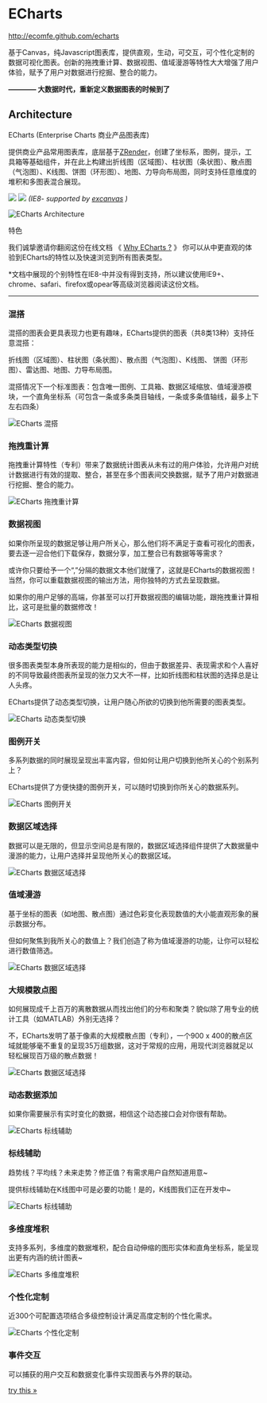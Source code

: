 ECharts
=======
http://ecomfe.github.com/echarts

基于Canvas，纯Javascript图表库，提供直观，生动，可交互，可个性化定制的数据可视化图表。创新的拖拽重计算、数据视图、值域漫游等特性大大增强了用户体验，赋予了用户对数据进行挖掘、整合的能力。

**———— 大数据时代，重新定义数据图表的时候到了**

Architecture
------------
ECharts (Enterprise Charts 商业产品图表库)

提供商业产品常用图表库，底层基于<a href="http://ecomfe.github.io/zrender/" target="_blank">ZRender</a>，创建了坐标系，图例，提示，工具箱等基础组件，并在此上构建出折线图（区域图）、柱状图（条状图）、散点图（气泡图）、K线图、饼图（环形图）、地图、力导向布局图，同时支持任意维度的堆积和多图表混合展现。

<img src="doc/asset/img/device.png" />
<img src="doc/asset/img/explorer.png" />
<i>(IE8- supported by <a href="https://code.google.com/p/explorercanvas/" target="_blank">excanvas</a> )</i>

![ECharts Architecture](doc/asset/img/architecture.png)

特色

我们诚挚邀请你翻阅这份在线文档 《 <a href="http://ecomfe.github.io/echarts/doc/slide/whyEcharts.html" target="_blank">Why ECharts ?</a> 》 你可以从中更直观的体验到ECharts的特性以及快速浏览到所有图表类型。

*文档中展现的个别特性在IE8-中并没有得到支持，所以建议使用IE9+、chrome、safari、firefox或opear等高级浏览器阅读这份文档。

----
### 混搭
混搭的图表会更具表现力也更有趣味，ECharts提供的图表（共8类13种）支持任意混搭：

折线图（区域图）、柱状图（条状图）、散点图（气泡图）、K线图、
饼图（环形图）、雷达图、地图、力导布局图。

混搭情况下一个标准图表：包含唯一图例、工具箱、数据区域缩放、值域漫游模块，一个直角坐标系（可包含一条或多条类目轴线，一条或多条值轴线，最多上下左右四条）

![ECharts 混搭](doc/asset/img/mix.jpg)

### 拖拽重计算
拖拽重计算特性（专利）带来了数据统计图表从未有过的用户体验，允许用户对统计数据进行有效的提取、整合，甚至在多个图表间交换数据，赋予了用户对数据进行挖掘、整合的能力。

![ECharts 拖拽重计算](doc/asset/img/draggable.gif)

### 数据视图
如果你所呈现的数据足够让用户所关心，那么他们将不满足于查看可视化的图表，要去逐一迎合他们下载保存，数据分享，加工整合已有数据等等需求？

或许你只要给予一个“,”分隔的数据文本他们就懂了，这就是ECharts的数据视图！当然，你可以重载数据视图的输出方法，用你独特的方式去呈现数据。

如果你的用户足够的高端，你甚至可以打开数据视图的编辑功能，跟拖拽重计算相比，这可是批量的数据修改！

![ECharts 数据视图](doc/asset/img/dataView.gif)

### 动态类型切换
很多图表类型本身所表现的能力是相似的，但由于数据差异、表现需求和个人喜好的不同导致最终图表所呈现的张力又大不一样，比如折线图和柱状图的选择总是让人头疼。

ECharts提供了动态类型切换，让用户随心所欲的切换到他所需要的图表类型。

![ECharts 动态类型切换](doc/asset/img/magicType.gif)

### 图例开关
多系列数据的同时展现呈现出丰富内容，但如何让用户切换到他所关心的个别系列上？

ECharts提供了方便快捷的图例开关，可以随时切换到你所关心的数据系列。

![ECharts 图例开关](doc/asset/img/legendSelected.gif)

### 数据区域选择
数据可以是无限的，但显示空间总是有限的，数据区域选择组件提供了大数据量中漫游的能力，让用户选择并呈现他所关心的数据区域。

![ECharts 数据区域选择](doc/asset/img/datazoom.gif)

### 值域漫游
基于坐标的图表（如地图、散点图）通过色彩变化表现数值的大小能直观形象的展示数据分布。

但如何聚焦到我所关心的数值上？我们创造了称为值域漫游的功能，让你可以轻松进行数值筛选。

![ECharts 数据区域选择](doc/asset/img/dataRange.gif)

### 大规模散点图
如何展现成千上百万的离散数据从而找出他们的分布和聚类？貌似除了用专业的统计工具（如MATLAB）外别无选择？

不，ECharts发明了基于像素的大规模散点图（专利），一个900 x 400的散点区域就能够毫不重复的呈现35万组数据，这对于常规的应用，用现代浏览器就足以轻松展现百万级的散点数据！

![ECharts 数据区域选择](doc/asset/img/scatter.gif)

### 动态数据添加
如果你需要展示有实时变化的数据，相信这个动态接口会对你很有帮助。

![ECharts 标线辅助](doc/asset/img/dynamic1.gif)

### 标线辅助
趋势线？平均线？未来走势？修正值？有需求用户自然知道用意~

提供标线辅助在K线图中可是必要的功能！是的，K线图我们正在开发中~

![ECharts 标线辅助](doc/asset/img/mark.gif)

### 多维度堆积
支持多系列，多维度的数据堆积，配合自动伸缩的图形实体和直角坐标系，能呈现出更有内涵的统计图表~

![ECharts 多维度堆积](doc/asset/img/multiStack.png)

### 个性化定制
近300个可配置选项结合多级控制设计满足高度定制的个性化需求。

![ECharts 个性化定制](doc/asset/img/custom.png)

### 事件交互
可以捕获的用户交互和数据变化事件实现图表与外界的联动。

<a href="doc/example/event.html" target="_blank">try this &raquo;</a>
